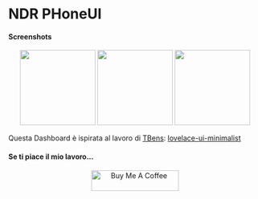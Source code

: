 # NDR PHoneUI

#### Screenshots

<p align="center">
<img src="/www/screenshots/home_9" width="150" /> <img src="/www/screenshots/power" width="150" /> <img src="/www/screenshots/room" width="150" />
</p>

Questa Dashboard è ispirata al lavoro di [TBens](https://github.com/TBens): [lovelace-ui-minimalist](https://github.com/TBens/lovelace-ui-minimalist#cards)

#### Se ti piace il mio lavoro...

<p align="center">
<a href="https://www.buymeacoffee.com/Ndr91" target="_blank"><img src="https://cdn.buymeacoffee.com/buttons/default-orange.png" alt="Buy Me A Coffee" height="41" width="174"></a>
</p>

